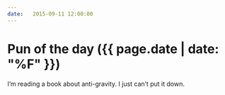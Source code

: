 ```yaml
---
date:   2015-09-11 12:00:00
---
```


# Pun of the day ({{ page.date | date: "%F" }})

I’m reading a book about anti-gravity. I just can’t put it down.

